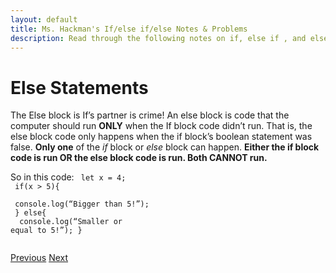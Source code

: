 ```yaml
---
layout: default
title: Ms. Hackman's If/else if/else Notes & Problems
description: Read through the following notes on if, else if , and else statements. Embeded in the notes are examples to try. Some of them are interactive on this site, requiring you to drag and code blocks into the right order to solve a problem. Others require you to write some code in the <a href="https://editor.p5js.org/">p5js editor</a> and then click the <i>See Answer</i> buttons to see a solution. After you've completed this, return to google classroom to do this week's assignment.
---
```


<!-- Function for hiding code!  -->
<script>
    function myFunction(name) {
      var x = document.getElementById(name);
      if (x.style.display === "none") {
        x.style.display = "block";
      } else {
        x.style.display = "none";
      }
    }    
</script>
<!-- End of scripting functions! -->
    


# Else Statements
The Else block is If’s partner is crime! An else block is code that the computer should run <b>ONLY</b>
when the If block code didn’t run. That is, the else block code only happens when the if block’s boolean statement was false. <b>Only  one</b>  of the <i>if</i> block or <i>else</i> block can happen.  <b>Either the if block code is run OR the else block code is run. Both CANNOT run.</b><br>

So in this code:
<code>
let x = 4;<br>
if(x > 5){<br>
&emsp;console.log(“Bigger than 5!”);<br>
} else{<br>
&emsp;console.log(“Smaller or equal to 5!”); }<br>
</code>


[Previous](https://ms-hackman.github.io/ParsonsProblems/)
[Next](./example2.html)
